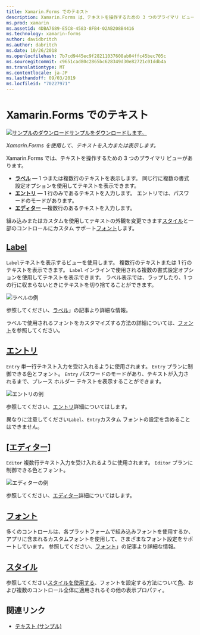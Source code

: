 ```yaml
---
title: Xamarin.Forms でのテキスト
description: Xamarin.Forms は、テキストを操作するための 3 つのプライマリ ビューを備え、この記事は、それらを使用して入力し、Xamarin.Forms アプリケーションでテキストを表示する方法を説明します。
ms.prod: xamarin
ms.assetid: 4DBA7689-E5C8-4583-8FB4-02AB208B4416
ms.technology: xamarin-forms
author: davidbritch
ms.author: dabritch
ms.date: 10/26/2018
ms.openlocfilehash: 7b7cd9445ec9f28211037608ab04ffc45bec705c
ms.sourcegitcommit: c9651cad80c2865bc628349d30e82721c01ddb4a
ms.translationtype: MT
ms.contentlocale: ja-JP
ms.lasthandoff: 09/03/2019
ms.locfileid: "70227971"
---
```

# <a name="text-in-xamarinforms"></a>Xamarin.Forms でのテキスト

[![サンプルのダウンロード](~/media/shared/download.png)サンプルをダウンロードします。](https://docs.microsoft.com/samples/xamarin/xamarin-forms-samples/userinterface-text)

_Xamarin.Forms を使用して、テキストを入力または表示します。_

Xamarin.Forms では、テキストを操作するための 3 つのプライマリ ビューがあります。

- **[ラベル](#Label)** &mdash; 1 つまたは複数行のテキストを表示します。 同じ行に複数の書式設定オプションを使用してテキストを表示できます。
- **[エントリ](#Entry)** &mdash; 1 行のみであるテキストを入力します。 エントリでは、パスワードのモードがあります。
- **[エディター](#Editor)**  &mdash;複数行のあるテキストを入力します。

組み込みまたはカスタムを使用してテキストの外観を変更できます[スタイル](#Styles)と一部のコントロールにカスタム サポート[フォント](#Fonts)します。

<a name="Label" />

## <a name="labellabelmd"></a>[Label](label.md)

`Label`テキストを表示するビューを使用します。 複数行のテキストまたは 1 行のテキストを表示できます。 `Label` インラインで使用される複数の書式設定オプションを使用してテキストを表示できます。 ラベル表示では、ラップしたり、1 つの行に収まらないときにテキストを切り捨てることができます。

![ラベルの例](images/label.png)

参照してください、[ラベル](label.md)」の記事より詳細な情報。

ラベルで使用されるフォントをカスタマイズする方法の詳細については、[フォント](fonts.md)を参照してください。

<a name="Entry" />

## <a name="entryentrymd"></a>[エントリ](entry.md)

`Entry` 単一行テキスト入力を受け入れるように使用されます。 `Entry` プランに制御できる色とフォント。 `Entry` パスワードのモードがあり、テキストが入力されるまで、プレース ホルダー テキストを表示することができます。

![エントリの例](images/entry.png)

参照してください、[エントリ](entry.md)詳細についてはします。

異なりに注意してください`Label`、`Entry`カスタム フォントの設定を含めることはできません。

<a name="Editor" />

## <a name="editoreditormd"></a>[[エディター]](editor.md)

`Editor` 複数行テキスト入力を受け入れるように使用されます。 `Editor` プランに制御できる色とフォント。

![エディターの例](images/editor.png)

参照してください、[エディター](editor.md)詳細についてはします。

<a name="Fonts" />

## <a name="fontsfontsmd"></a>[フォント](fonts.md)

多くのコントロールは、各プラットフォームで組み込みフォントを使用するか、アプリに含まれるカスタムフォントを使用して、さまざまなフォント設定をサポートしています。 参照してください、[フォント](fonts.md)」の記事より詳細な情報。

<a name="Styles" />

## <a name="stylesstylesmd"></a>[スタイル](styles.md)

参照してください[スタイルを使用する](~/xamarin-forms/user-interface/styles/index.md)、フォントを設定する方法について[色](~/xamarin-forms/user-interface/colors.md)、および複数のコントロール全体に適用されるその他の表示プロパティ。

## <a name="related-links"></a>関連リンク

- [テキスト (サンプル)](https://docs.microsoft.com/samples/xamarin/xamarin-forms-samples/userinterface-text)
